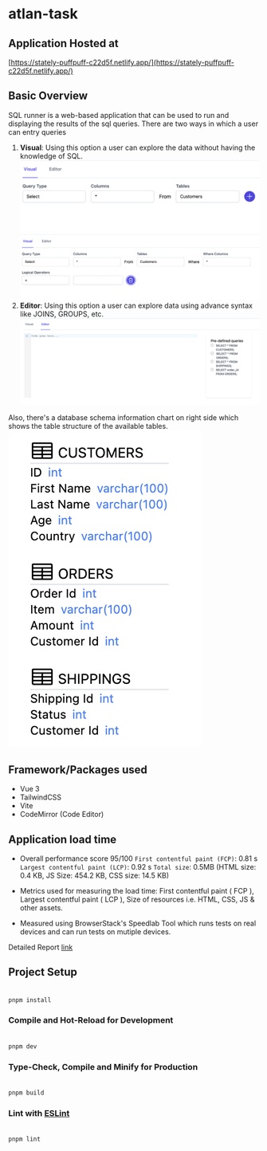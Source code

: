 # atlan-task

## Application Hosted at

[https://stately-puffpuff-c22d5f.netlify.app/](https://stately-puffpuff-c22d5f.netlify.app/)

## Basic Overview

SQL runner is a web-based application that can be used to run and displaying the results of the sql queries.
There are two ways in which a user can entry queries

1.  **Visual**: Using this option a user can explore the data without having the knowledge of SQL.
    ![visual](screenshots/Screenshot%202022-09-20%20at%2010.37.30%20PM.png)
    ![visual](screenshots/Screenshot%202022-09-20%20at%2010.37.36%20PM.png)
2.  **Editor**: Using this option a user can explore data using advance syntax like JOINS, GROUPS, etc.
    ![Editor](screenshots/Screenshot%202022-09-20%20at%2011.19.47%20PM.png)

Also, there's a database schema information chart on right side which shows the table structure of the available tables.
![schema](screenshots/Screenshot%202022-09-20%20at%2011.21.34%20PM.png)

## Framework/Packages used

- Vue 3
- TailwindCSS
- Vite
- CodeMirror (Code Editor)

## Application load time

- Overall performance score 95/100
  `First contentful paint (FCP)`: 0.81 s
  `Largest contentful paint (LCP)`: 0.92 s
  `Total size`: 0.5MB (HTML size: 0.4 KB, JS Size: 454.2 KB, CSS size: 14.5 KB)

- Metrics used for measuring the load time: First contentful paint ( FCP ), Largest contentful paint ( LCP ), Size of resources i.e. HTML, CSS, JS & other assets.

- Measured using BrowserStack's Speedlab Tool which runs tests on real devices and can run tests on mutiple devices.

Detailed Report [link](https://www.browserstack.com/speedlab/new-report/151d5b7a4ff11c8dcd6c2bfa4208f8ba4accfb8c)

## Project Setup

```sh

pnpm install

```

### Compile and Hot-Reload for Development

```sh

pnpm dev

```

### Type-Check, Compile and Minify for Production

```sh

pnpm build

```

### Lint with [ESLint](https://eslint.org/)

```sh

pnpm lint

```
